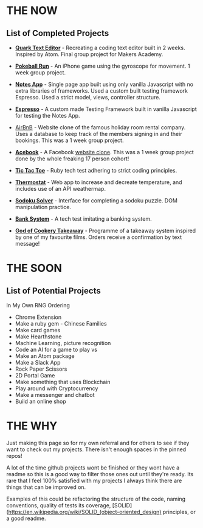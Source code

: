 # THE NOW

## List of Completed Projects

* [**Quark Text Editor**](https://github.com/puyanwei/Quark-Text-Editor) - Recreating a coding text editor built in 2 weeks. Inspired by Atom. Final group project for Makers Academy.

* [**Pokeball Run**](https://github.com/puyanwei/Pokeball-Run) - An iPhone game using the gyroscope for movement. 1 week group project.

* [**Notes App**](https://github.com/puyanwei/Notes-App-SPA) - Single page app built using only vanilla Javascript with no extra libraries of frameworks. Used a custom built testing framework Espresso. Used a strict model, views, controller structure.
* [**Espresso**](https://github.com/puyanwei/espresso) - A custom made Testing Framework built in vanilla Javascript for testing the Notes App.

* [AirBnB](https://github.com/puyanwei/DwepsNotePad) - Website clone of the famous holiday room rental company. Uses a database to keep track of the members signing in and their bookings. This was a 1 week group project.

* [**Acebook**](https://github.com/puyanwei/acebook-bluejuly2017) - A Facebook [website clone](https://acebook-bluejuly.herokuapp.com). This was a 1 week group project done by the whole freaking 17 person cohort!

* [**Tic Tac Toe**](https://github.com/puyanwei/tic-tac-toe) - Ruby tech test adhering to strict coding principles.

* [**Thermostat**](https://github.com/puyanwei/thermostat) - Web app to increase and decreate temperature, and includes use of an API weathermap.

* [**Sodoku Solver**](https://github.com/puyanwei/soduku-solver) - Interface for completing a sodoku puzzle. DOM manipulation practice.

* [**Bank System**](https://github.com/puyanwei/bank-tech-test) - A tech test imitating a banking system.

* [**God of Cookery Takeaway**](https://github.com/puyanwei/The-God-of-Cookery-Takeaway) - Programme of a takeaway system inspired by one of my favourite films. Orders receive a confirmation by text message!

# THE SOON

## List of Potential Projects

In My Own RNG Ordering

* Chrome Extension
* Make a ruby gem - Chinese Families
* Make card games
* Make Hearthstone
* Machine Learning, picture recognition
* Code an AI for a game to play vs
* Make an Atom package
* Make a Slack App
* Rock Paper Scissors
* 2D Portal Game
* Make something that uses Blockchain
* Play around with Cryptocurrency
* Make a messenger and chatbot
* Build an online shop

# THE WHY

Just making this page so for my own referral and for others to see if they want to check out my projects. There isn't enough spaces in the pinned repos!

A lot of the time github projects wont be finished or they wont have a readme so this is a good way to filter those ones out until they're ready. Its rare that I feel 100% satisfied with my projects I always think there are things that can be improved on.

Examples of this could be refactoring the structure of the code, naming conventions, quality of tests its coverage, [SOLID](https://en.wikipedia.org/wiki/SOLID_(object-oriented_design) principles, or a good readme.
